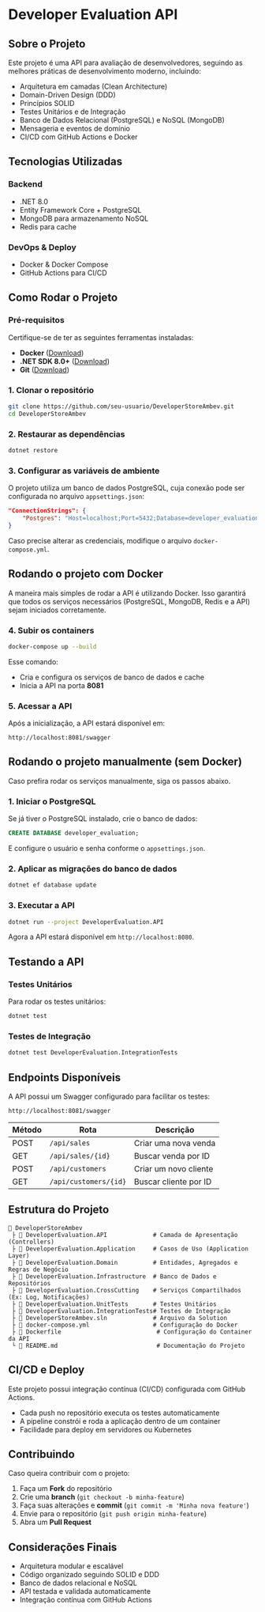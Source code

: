 # Developer Evaluation API

## Sobre o Projeto

Este projeto é uma API para avaliação de desenvolvedores, seguindo as melhores práticas de desenvolvimento moderno, incluindo:

- Arquitetura em camadas (Clean Architecture)
- Domain-Driven Design (DDD)
- Princípios SOLID
- Testes Unitários e de Integração
- Banco de Dados Relacional (PostgreSQL) e NoSQL (MongoDB)
- Mensageria e eventos de domínio
- CI/CD com GitHub Actions e Docker

## Tecnologias Utilizadas

### Backend

- .NET 8.0
- Entity Framework Core + PostgreSQL
- MongoDB para armazenamento NoSQL
- Redis para cache

### DevOps & Deploy

- Docker & Docker Compose
- GitHub Actions para CI/CD

## Como Rodar o Projeto

### Pré-requisitos

Certifique-se de ter as seguintes ferramentas instaladas:

- **Docker** ([Download](https://docs.docker.com/get-docker/))
- **.NET SDK 8.0+** ([Download](https://dotnet.microsoft.com/en-us/download))
- **Git** ([Download](https://git-scm.com/downloads))

### 1. Clonar o repositório

```bash
git clone https://github.com/seu-usuario/DeveloperStoreAmbev.git
cd DeveloperStoreAmbev
```

### 2. Restaurar as dependências

```bash
dotnet restore
```

### 3. Configurar as variáveis de ambiente

O projeto utiliza um banco de dados PostgreSQL, cuja conexão pode ser configurada no arquivo `appsettings.json`:

```json
"ConnectionStrings": {
    "Postgres": "Host=localhost;Port=5432;Database=developer_evaluation;Username=developer;Password=devpass;"
}
```

Caso precise alterar as credenciais, modifique o arquivo `docker-compose.yml`.

## Rodando o projeto com Docker

A maneira mais simples de rodar a API é utilizando Docker. Isso garantirá que todos os serviços necessários (PostgreSQL, MongoDB, Redis e a API) sejam iniciados corretamente.

### 4. Subir os containers

```bash
docker-compose up --build
```

Esse comando:

- Cria e configura os serviços de banco de dados e cache
- Inicia a API na porta **8081**

### 5. Acessar a API

Após a inicialização, a API estará disponível em:

```
http://localhost:8081/swagger
```

## Rodando o projeto manualmente (sem Docker)

Caso prefira rodar os serviços manualmente, siga os passos abaixo.

### 1. Iniciar o PostgreSQL

Se já tiver o PostgreSQL instalado, crie o banco de dados:

```sql
CREATE DATABASE developer_evaluation;
```

E configure o usuário e senha conforme o `appsettings.json`.

### 2. Aplicar as migrações do banco de dados

```bash
dotnet ef database update
```

### 3. Executar a API

```bash
dotnet run --project DeveloperEvaluation.API
```

Agora a API estará disponível em `http://localhost:8080`.

## Testando a API

### Testes Unitários

Para rodar os testes unitários:

```bash
dotnet test
```

### Testes de Integração

```bash
dotnet test DeveloperEvaluation.IntegrationTests
```

## Endpoints Disponíveis

A API possui um Swagger configurado para facilitar os testes:

```
http://localhost:8081/swagger
```

| Método  | Rota                 | Descrição                     |
|---------|----------------------|-------------------------------|
| POST    | `/api/sales`         | Criar uma nova venda         |
| GET     | `/api/sales/{id}`    | Buscar venda por ID          |
| POST    | `/api/customers`     | Criar um novo cliente        |
| GET     | `/api/customers/{id}`| Buscar cliente por ID        |

## Estrutura do Projeto

```
📛 DeveloperStoreAmbev
 ├ 📂 DeveloperEvaluation.API             # Camada de Apresentação (Controllers)
 ├ 📂 DeveloperEvaluation.Application     # Casos de Uso (Application Layer)
 ├ 📂 DeveloperEvaluation.Domain          # Entidades, Agregados e Regras de Negócio
 ├ 📂 DeveloperEvaluation.Infrastructure  # Banco de Dados e Repositórios
 ├ 📂 DeveloperEvaluation.CrossCutting    # Serviços Compartilhados (Ex: Log, Notificações)
 ├ 📂 DeveloperEvaluation.UnitTests       # Testes Unitários
 ├ 📂 DeveloperEvaluation.IntegrationTests# Testes de Integração
 ├ 📝 DeveloperStoreAmbev.sln             # Arquivo da Solution
 ├ 📝 docker-compose.yml                  # Configuração do Docker
 ├ 📝 Dockerfile                           # Configuração do Container da API
 └ 📝 README.md                            # Documentação do Projeto
```

## CI/CD e Deploy

Este projeto possui integração contínua (CI/CD) configurada com GitHub Actions.

- Cada push no repositório executa os testes automaticamente
- A pipeline constrói e roda a aplicação dentro de um container
- Facilidade para deploy em servidores ou Kubernetes

## Contribuindo

Caso queira contribuir com o projeto:

1. Faça um **Fork** do repositório
2. Crie uma **branch** (`git checkout -b minha-feature`)
3. Faça suas alterações e **commit** (`git commit -m 'Minha nova feature'`)
4. Envie para o repositório (`git push origin minha-feature`)
5. Abra um **Pull Request**

## Considerações Finais

- Arquitetura modular e escalável
- Código organizado seguindo SOLID e DDD
- Banco de dados relacional e NoSQL
- API testada e validada automaticamente
- Integração contínua com GitHub Actions

